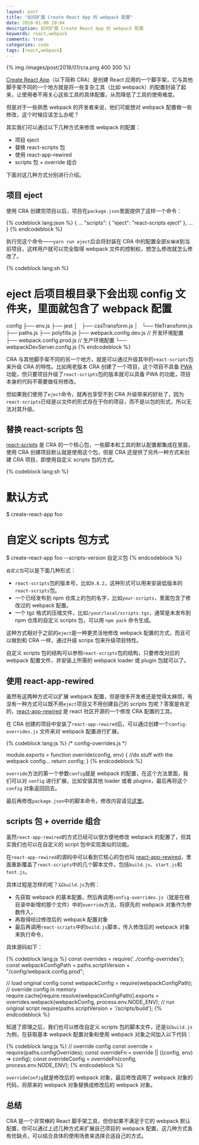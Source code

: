 ```yaml
---
layout: post
title: "如何扩展 Create React App 的 webpack 配置"
date: 2018-01-08 20:04
description: 如何扩展 Create React App 的 webpack 配置
keywords: react,webpack
comments: true
categories: code
tags: [react,webpack]
---
```


{% img /images/post/2018/01/cra.png 400 300 %}

[Create React App](https://github.com/facebookincubator/create-react-app)（以下简称 CRA）是创建 React 应用的一个脚手架，它与其他脚手架不同的一个地方就是将一些复杂工具（比如 webpack）的配置封装了起来，让使用者不用关心这些工具的具体配置，从而降低了工具的使用难度。

但是对于一些熟悉 webpack 的开发者来说，他们可能想对 webpack 配置做一些修改，这个时候应该怎么办呢？

<!--more-->

其实我们可以通过以下几种方式来修改 webpack 的配置：

* 项目 eject
* 替换 react-scripts 包
* 使用 react-app-rewired
* scripts 包 + override 组合

下面对这几种方式分别进行介绍。

## 项目 eject

使用 CRA 创建完项目以后，项目在`package.json`里面提供了这样一个命令：

{% codeblock lang:json %}
{
  ...
  "scripts": {
    "eject": "react-scripts eject"
  },
  ...
}
{% endcodeblock %}

执行完这个命令——`yarn run eject`后会将封装在 CRA 中的配置全部`反编译`到当前项目，这样用户就可以完全取得 webpack 文件的控制权，想怎么修改就怎么修改了。

{% codeblock lang:sh %}
# eject 后项目根目录下会出现 config 文件夹，里面就包含了 webpack 配置
config
├── env.js
├── jest
│   ├── cssTransform.js
│   └── fileTransform.js
├── paths.js
├── polyfills.js
├── webpack.config.dev.js // 开发环境配置
├── webpack.config.prod.js // 生产环境配置
└── webpackDevServer.config.js
{% endcodeblock %}

CRA 与其他脚手架不同的另一个地方，就是可以通过升级其中的`react-scripts`包来升级 CRA 的特性。比如用老版本 CRA 创建了一个项目，这个项目不具备 [PWA](https://developers.google.com/web/progressive-web-apps/) 功能，但只要项目升级了`react-scripts`包的版本就可以具备 PWA 的功能，项目本身的代码不需要做任何修改。

但如果我们使用了`eject`命令，就再也享受不到 CRA 升级带来的好处了，因为`react-scripts`已经是以文件的形式存在于你的项目，而不是以包的形式，所以无法对其升级。

## 替换 react-scripts 包

[react-scripts][react-scripts] 是 CRA 的一个核心包，一些脚本和工具的默认配置都集成在里面，使用 CRA 创建项目默认就是使用这个包，但是 CRA 还提供了另外一种方式来创建 CRA 项目，即使用自定义 scripts 包的方式。

{% codeblock lang:sh %}
# 默认方式
$ create-react-app foo

# 自定义 scripts 包方式
$ create-react-app foo --scripts-version 自定义包
{% endcodeblock %}

`自定义包`可以是下面几种形式：

* `react-scripts`包的版本号，比如`0.8.2`，这种形式可以用来安装低版本的`react-scripts`包。
* 一个已经发布到 npm 仓库上的包的名字，比如`your-scripts`，里面包含了修改过的 webpack 配置。
* 一个 tgz 格式的压缩文件，比如`/your/local/scripts.tgz`，通常是未发布到 npm 仓库的自定义 scripts 包，可以用 `npm pack` 命令生成。

这种方式相对于之前的`eject`是一种更灵活地修改 webpack 配置的方式，而且可以做到和 CRA 一样，通过升级 scrips 包来升级项目特性。

自定义 scripts 包的结构可以参照`react-scripts`包的结构，只要修改对应的 webpack 配置文件，并安装上所需的 webpack loader 或 plugin 包就可以了。

## 使用 react-app-rewired

虽然有这两种方式可以扩展 webpack 配置，但是很多开发者还是觉得太麻烦，有没有一种方式可以既不用`eject`项目又不用创建自己的 scripts 包呢？答案是肯定的，[react-app-rewired](https://github.com/timarney/react-app-rewired) 是 react 社区开源的一个修改 CRA 配置的工具。

在 CRA 创建的项目中安装了`react-app-rewired`后，可以通过创建一个`config-overrides.js` 文件来对 webpack 配置进行扩展。

{% codeblock lang:js %}
/* config-overrides.js */

module.exports = function override(config, env) {
  //do stuff with the webpack config...
  return config;
}
{% endcodeblock %}

`override`方法的第一个参数`config`就是 webpack 的配置，在这个方法里面，我们可以对 `config` 进行扩展，比如安装其他 loader 或者 plugins，最后再将这个 `config` 对象返回回去。

最后再修改`package.json`中的脚本命令，修改内容请见[这里](https://github.com/timarney/react-app-rewired#3-flip-the-existing-calls-to-react-scripts-in-npm-scripts)。

## scripts 包 + override 组合

虽然`react-app-rewired`的方式已经可以很方便地修改 webpack 的配置了，但其实我们也可以在自定义的 script 包中实现类似的功能。

在`react-app-rewired`的源码中可以看到它核心的包也叫 [react-app-rewired][react-app-rewired]，里面重新覆盖了`react-scripts`中的几个脚本文件，包括`build.js`、`start.js`和`test.js`。

具体过程是怎样的呢？以`build.js`为例：

* 先获取 webpack 的基本配置，然后再调用`config-overrides.js`（就是在根目录中新增的那个文件）中的`override`方法，将原先的 webpack 对象作为参数传入，
* 再取得经过修改后的 webpack 配置对象
* 最后再调用`react-scripts`中的`build.js`脚本，传入修改后的 webpack 对象来执行命令，

具体源码如下：

{% codeblock lang:js %}
const overrides = require('../config-overrides');
const webpackConfigPath = paths.scriptVersion + "/config/webpack.config.prod";

// load original config
const webpackConfig = require(webpackConfigPath);
// override config in memory
require.cache[require.resolve(webpackConfigPath)].exports =
  overrides.webpack(webpackConfig, process.env.NODE_ENV);
// run original script
require(paths.scriptVersion + '/scripts/build');
{% endcodeblock %}

知道了原理之后，我们也可以修改自定义 scripts 包的脚本文件，还是以`build.js`为例，在获取基本 webpack 配置对象和使用 webpack 对象之间加入以下代码：

{% codeblock lang:js %}
// override config
const override = require(paths.configOverrides);
const overrideFn = override || ((config, env) => config);
const overrideConfig = overrideFn(config, process.env.NODE_ENV);
{% endcodeblock %}

`overrideConfig`就是修改后的 webpack 对象，最后修改调用了 webpack 对象的代码，将原来的 webpack 对象替换成修改后的 webpack 对象。

## 总结

CRA 是一个非常棒的 React 脚手架工具，但你如果不满足于它的 webpack 默认配置，你可以通过上述几种方式来扩展自己项目的 webpack 配置，这几种方式各有优缺点，可以结合具体的使用场景来选择合适自己的方式。


[react-scripts]: https://github.com/facebookincubator/create-react-app/tree/8cae659ec5a066eff8ea270346dc8c1ef064f9aa/packages/react-scripts
[react-app-rewired]: https://github.com/timarney/react-app-rewired/tree/4954531eaab6da14c4e3c943cb2038b46d5f9125/packages/react-app-rewired
